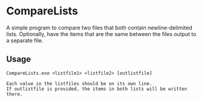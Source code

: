 # CompareLists

A simple program to compare two files that both contain newline-delimited lists. Optionally, have the items that are the same between the files output to a separate file.

## Usage

```
CompareLists.exe <listfile1> <listfile2> [outlistfile]

Each value in the listfiles should be on its own line.
If outlistfile is provided, the items in both lists will be written there.
```